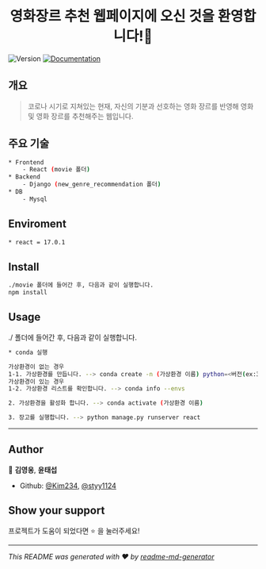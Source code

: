 <h1 align="center">영화장르 추천 웹페이지에 오신 것을 환영합니다!👋</h1>
<p>
  <img alt="Version" src="https://img.shields.io/badge/version-1.0.0-blue.svg?cacheSeconds=2592000" />
  <a href=" " target="_blank">
    <img alt="Documentation" src="https://img.shields.io/badge/documentation-yes-brightgreen.svg" />
  </a>
</p>



## 개요
> 코로나 시기로 지쳐있는 현재, 자신의 기분과 선호하는 영화 장르를 반영해 영화 및 영화 장르를 추천해주는 웹입니다.



## 주요 기술 
```sh
* Frontend
    - React (movie 폴더)
* Backend
    - Django (new_genre_recommendation 폴더)
* DB
    - Mysql
```


## Enviroment
```sh
* react = 17.0.1
```


## Install

```sh
./movie 폴더에 들어간 후, 다음과 같이 실행합니다.
npm install
```

## Usage 

./ 폴더에 들어간 후, 다음과 같이 실행합니다. 

```sh
* conda 실행

가상환경이 없는 경우
1-1. 가상환경를 만듭니다. --> conda create -n (가상환경 이름) python=<버전(ex:3.5이나 3.7 등)>
가상환경이 있는 경우
1-2. 가상환경 리스트를 확인합니다. --> conda info --envs

2. 가상환경을 활성화 합니다. --> conda activate (가상환경 이름)

3. 장고를 실행합니다. --> python manage.py runserver react

```
---------------------------------
## Author

👤 **김영웅**, **윤태섭**

* Github: [@Kim234](https://github.com/Kim234), [@styy1124](https://github.com/styy1124)


## Show your support

프로젝트가 도움이 되었다면 ⭐️ 을 눌러주세요!

***
_This README was generated with ❤️ by [readme-md-generator](https://github.com/kefranabg/readme-md-generator)_

